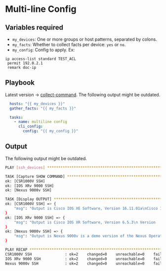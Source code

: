 # Multi-line Config

## Variables required

- `my_devices`: One or more groups or host patterns, separated by colons. 
- `my_facts`: Whether to collect facts per device: `yes` or `no`.
- `my_config`: Config to apply. Ex: 

```
ip access-list standard TEST_ACL
 permit 192.0.2.1
 remark doc-ip
```

## Playbook

Latest version -> [collect-command](collect-command.yml). The following output might be outdated.

```yaml
  hosts: "{{ my_devices }}"
  gather_facts: "{{ my_facts }}"

  tasks:
    - name: multiline config
      cli_config:
        config: "{{ my_config }}"
```

## Output

The following output might be outdated.

```bash
PLAY [ssh_devices] *************************************************************

TASK [Capture SHOW COMMAND] ****************************************************
ok: [CSR1000V SSH]
ok: [IOS XRv 9000 SSH]
ok: [Nexus 9000v SSH]

TASK [Display OUTPUT] **********************************************************
ok: [CSR1000V SSH] => {
    "msg": "Output is Cisco IOS XE Software, Version 16.11.01a\nCisco IOS Software [Gibraltar], Virtual XE Software (X86_64_LINUX_IOSD-UNIVERSALK9-M), Version 16.11.1a, RELEASE SOFTWARE (fc1)\nlicensed under the GNU General Public License (\"GPL\") Version 2.0.  The\nsoftware code licensed under GPL Version 2.0 is free software that comes\nGPL code under the terms of GPL Version 2.0.  For more details, see the"
}
ok: [IOS XRv 9000 SSH] => {
    "msg": "Output is Cisco IOS XR Software, Version 6.5.3\n Version      : 6.5.3"
}
ok: [Nexus 9000v SSH] => {
    "msg": "Output is Nexus 9000v is a demo version of the Nexus Operating System\n  BIOS: version \n  NXOS: version 9.2(1)\n  System version:"
}

PLAY RECAP *********************************************************************
CSR1000V SSH               : ok=2    changed=0    unreachable=0    failed=0    skipped=0    rescued=0    ignored=0   
IOS XRv 9000 SSH           : ok=2    changed=0    unreachable=0    failed=0    skipped=0    rescued=0    ignored=0   
Nexus 9000v SSH            : ok=2    changed=0    unreachable=0    failed=0    skipped=0    rescued=0    ignored=0   
```

